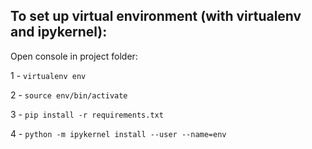 ## To set up virtual environment (with virtualenv and ipykernel):



Open console in project folder:

1 -  `virtualenv env`

2 - `source env/bin/activate`

3 - `pip install -r requirements.txt`

4 - `python -m ipykernel install --user --name=env`